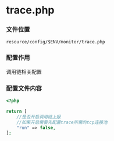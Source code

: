 # trace.php

### 文件位置
```
resource/config/$ENV/monitor/trace.php
```

### 配置作用

调用链相关配置

### 配置文件内容

````php
<?php

return [
    //是否开启调用链上报
    //如果开启需要先配置trace所需的tcp连接池
    "run" => false,
];
````